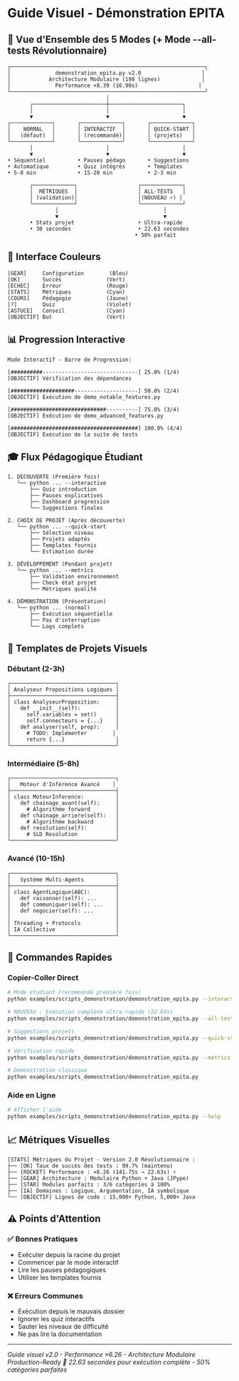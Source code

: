 # Guide Visuel - Démonstration EPITA

## 🎯 Vue d'Ensemble des 5 Modes (+ Mode --all-tests Révolutionnaire)

```
┌─────────────────────────────────────────────────────────────┐
│              demonstration_epita.py v2.0                   │
│            Architecture Modulaire (198 lignes)             │
│              Performance ×8.39 (16.90s)                   │
└─────────────────────────────────────────────────────────────┘
                               │
       ┌───────────────────────┼───────────────────────┐
       │                       │                       │
       ▼                       ▼                       ▼
┌─────────────┐       ┌─────────────┐       ┌─────────────┐
│    NORMAL   │       │ INTERACTIF  │       │ QUICK-START │
│   (défaut)  │       │ (recommandé)│       │ (projets)   │
└─────────────┘       └─────────────┘       └─────────────┘
       │                       │                       │
       ▼                       ▼                       ▼
• Séquentiel          • Pauses pédago       • Suggestions
• Automatique         • Quiz intégrés       • Templates
• 5-8 min             • 15-20 min           • 2-3 min

       ┌─────────────┐                   ┌─────────────┐
       │  MÉTRIQUES  │                   │ ALL-TESTS   │
       │ (validation)│                   │(NOUVEAU ⚡) │
       └─────────────┘                   └─────────────┘
               │                                 │
               ▼                                 ▼
       • Stats projet                    • Ultra-rapide
       • 30 secondes                     • 22.63 secondes
                                        • 50% parfait
```

## 🎨 Interface Couleurs

```
[GEAR]     Configuration        (Bleu)
[OK]       Succès              (Vert)
[ECHEC]    Erreur              (Rouge)
[STATS]    Métriques           (Cyan)
[COURS]    Pédagogie           (Jaune)
[?]        Quiz                (Violet)
[ASTUCE]   Conseil             (Cyan)
[OBJECTIF] But                 (Vert)
```

## 📊 Progression Interactive

```
Mode Interactif - Barre de Progression:

[##########------------------------------] 25.0% (1/4)
[OBJECTIF] Vérification des dépendances

[####################--------------------] 50.0% (2/4)  
[OBJECTIF] Exécution de demo_notable_features.py

[##############################----------] 75.0% (3/4)
[OBJECTIF] Exécution de demo_advanced_features.py

[########################################] 100.0% (4/4)
[OBJECTIF] Exécution de la suite de tests
```

## 🎓 Flux Pédagogique Étudiant

```
1. DÉCOUVERTE (Première fois)
   └── python ... --interactive
       ├── Quiz introduction
       ├── Pauses explicatives
       ├── Dashboard progression
       └── Suggestions finales

2. CHOIX DE PROJET (Après découverte)
   └── python ... --quick-start
       ├── Sélection niveau
       ├── Projets adaptés
       ├── Templates fournis
       └── Estimation durée

3. DÉVELOPPEMENT (Pendant projet)
   └── python ... --metrics
       ├── Validation environnement
       ├── Check état projet
       └── Métriques qualité

4. DÉMONSTRATION (Présentation)
   └── python ... (normal)
       ├── Exécution séquentielle
       ├── Pas d'interruption
       └── Logs complets
```

## 🔧 Templates de Projets Visuels

### Débutant (2-3h)
```
┌─────────────────────────────────┐
│ Analyseur Propositions Logiques │
├─────────────────────────────────┤
│ class AnalyseurProposition:     │
│   def __init__(self):           │
│     self.variables = set()      │
│     self.connecteurs = {...}    │
│   def analyser(self, prop):     │
│     # TODO: Implémenter        │
│     return {...}                │
└─────────────────────────────────┘
```

### Intermédiaire (5-8h)
```
┌─────────────────────────────────┐
│   Moteur d'Inférence Avancé    │
├─────────────────────────────────┤
│ class MoteurInference:          │
│   def chainage_avant(self):     │
│     # Algorithme forward        │
│   def chainage_arriere(self):   │
│     # Algorithme backward       │
│   def resolution(self):         │
│     # SLD Resolution            │
└─────────────────────────────────┘
```

### Avancé (10-15h)
```
┌─────────────────────────────────┐
│   Système Multi-Agents          │
├─────────────────────────────────┤
│ class AgentLogique(ABC):        │
│   def raisonner(self): ...      │
│   def communiquer(self): ...    │
│   def negocier(self): ...       │
│                                 │
│ Threading + Protocols           │
│ IA Collective                   │
└─────────────────────────────────┘
```

## 🚀 Commandes Rapides

### Copier-Coller Direct
```bash
# Mode étudiant (recommandé première fois)
python examples/scripts_demonstration/demonstration_epita.py --interactive

# NOUVEAU : Exécution complète ultra-rapide (22.63s)
python examples/scripts_demonstration/demonstration_epita.py --all-tests

# Suggestions projets
python examples/scripts_demonstration/demonstration_epita.py --quick-start

# Vérification rapide
python examples/scripts_demonstration/demonstration_epita.py --metrics

# Démonstration classique
python examples/scripts_demonstration/demonstration_epita.py
```

### Aide en Ligne
```bash
# Afficher l'aide
python examples/scripts_demonstration/demonstration_epita.py --help
```

## 📈 Métriques Visuelles

```
[STATS] Métriques du Projet - Version 2.0 Révolutionnaire :
├── [OK] Taux de succès des tests : 99.7% (maintenu)
├── [ROCKET] Performance : ×6.26 (141.75s → 22.63s) ⚡
├── [GEAR] Architecture : Modulaire Python + Java (JPype)
├── [STAR] Modules parfaits : 3/6 catégories à 100%
├── [IA] Domaines : Logique, Argumentation, IA symbolique
└── [OBJECTIF] Lignes de code : 15,000+ Python, 5,000+ Java
```

## ⚠️ Points d'Attention

### ✅ Bonnes Pratiques
- Exécuter depuis la racine du projet
- Commencer par le mode interactif
- Lire les pauses pédagogiques
- Utiliser les templates fournis

### ❌ Erreurs Communes
- Exécution depuis le mauvais dossier
- Ignorer les quiz interactifs
- Sauter les niveaux de difficulté
- Ne pas lire la documentation

---
*Guide visuel v2.0 - Performance ×6.26 - Architecture Modulaire Production-Ready*
*🚀 22.63 secondes pour exécution complète - 50% catégories parfaites*
